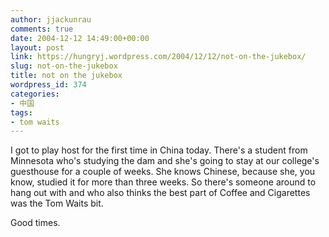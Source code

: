 ```yaml
---
author: jjackunrau
comments: true
date: 2004-12-12 14:49:00+00:00
layout: post
link: https://hungryj.wordpress.com/2004/12/12/not-on-the-jukebox/
slug: not-on-the-jukebox
title: not on the jukebox
wordpress_id: 374
categories:
- 中国
tags:
- tom waits
---
```


I got to play host for the first time in China today.  There's a student from Minnesota who's studying the dam and she's going to stay at our college's guesthouse for a couple of weeks.  She knows Chinese, because she, you know, studied it for more than three weeks.  So there's someone around to hang out with and who also thinks the best part of Coffee and Cigarettes was the Tom Waits bit.  
  
Good times.
